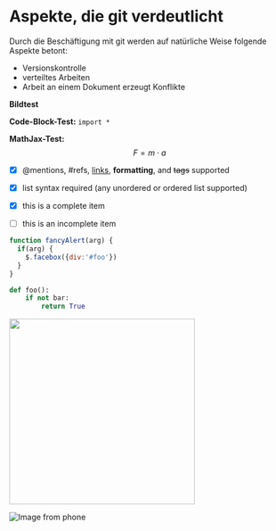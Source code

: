 # Aspekte, die git verdeutlicht

Durch die Beschäftigung mit git werden auf natürliche Weise folgende Aspekte betont:
- Versionskontrolle
- verteiltes Arbeiten
- Arbeit an einem Dokument erzeugt Konflikte

**Bildtest**



**Code-Block-Test:** `import *`

**MathJax-Test:** 
$$F = m \cdot a $$

- [x] @mentions, #refs, [links](), **formatting**, and <del>tags</del> supported
- [x] list syntax required (any unordered or ordered list supported)
- [x] this is a complete item
- [ ] this is an incomplete item



```javascript
function fancyAlert(arg) {
  if(arg) {
    $.facebox({div:'#foo'})
  }
}
```

```python
def foo():
    if not bar:
        return True
```

 
 <img src="https://user-images.githubusercontent.com/70510036/92376391-c8d74080-f102-11ea-8516-d7d0f38a6229.png" height="333">
 
 ![Image from phone](https://user-images.githubusercontent.com/70510036/92376391-c8d74080-f102-11ea-8516-d7d0f38a6229.png)



